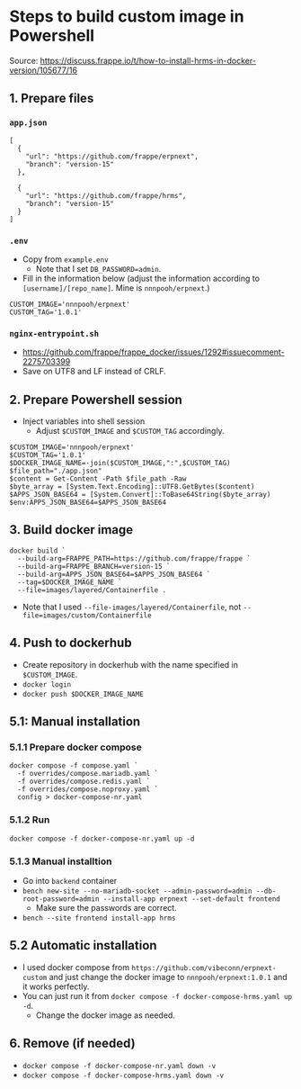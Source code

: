 # Steps to build custom image in Powershell

Source: https://discuss.frappe.io/t/how-to-install-hrms-in-docker-version/105677/16

## 1. Prepare files

### `app.json`

```
[
  {
    "url": "https://github.com/frappe/erpnext",
    "branch": "version-15"
  },

  {
    "url": "https://github.com/frappe/hrms",
    "branch": "version-15"
  }
]
```

### `.env`

- Copy from `example.env`
  - Note that I set `DB_PASSWORD=admin`.
- Fill in the information below (adjust the information according to `[username]/[repo_name]`. Mine is `nnnpooh/erpnext`.)

```
CUSTOM_IMAGE='nnnpooh/erpnext'
CUSTOM_TAG='1.0.1'
```

### `nginx-entrypoint.sh`

- https://github.com/frappe/frappe_docker/issues/1292#issuecomment-2275703399
- Save on UTF8 and LF instead of CRLF.

## 2. Prepare Powershell session

- Inject variables into shell session
  - Adjust `$CUSTOM_IMAGE` and `$CUSTOM_TAG` accordingly.

```
$CUSTOM_IMAGE='nnnpooh/erpnext'
$CUSTOM_TAG='1.0.1'
$DOCKER_IMAGE_NAME=-join($CUSTOM_IMAGE,":",$CUSTOM_TAG)
$file_path="./app.json"
$content = Get-Content -Path $file_path -Raw
$byte_array = [System.Text.Encoding]::UTF8.GetBytes($content)
$APPS_JSON_BASE64 = [System.Convert]::ToBase64String($byte_array)
$env:APPS_JSON_BASE64=$APPS_JSON_BASE64
```

## 3. Build docker image

```
docker build `
  --build-arg=FRAPPE_PATH=https://github.com/frappe/frappe `
  --build-arg=FRAPPE_BRANCH=version-15 `
  --build-arg=APPS_JSON_BASE64=$APPS_JSON_BASE64 `
  --tag=$DOCKER_IMAGE_NAME `
  --file=images/layered/Containerfile .
```

- Note that I used `--file-images/layered/Containerfile`, not `--file=images/custom/Containerfile`

## 4. Push to dockerhub

- Create repository in dockerhub with the name specified in `$CUSTOM_IMAGE`.
- `docker login`
- `docker push $DOCKER_IMAGE_NAME`

## 5.1: Manual installation

### 5.1.1 Prepare docker compose

```
docker compose -f compose.yaml `
  -f overrides/compose.mariadb.yaml `
  -f overrides/compose.redis.yaml `
  -f overrides/compose.noproxy.yaml `
  config > docker-compose-nr.yaml
```

### 5.1.2 Run

`docker compose -f docker-compose-nr.yaml up -d`

### 5.1.3 Manual installtion

- Go into `backend` container
- `bench new-site --no-mariadb-socket --admin-password=admin --db-root-password=admin --install-app erpnext --set-default frontend`
  - Make sure the passwords are correct.
- `bench --site frontend install-app hrms`

## 5.2 Automatic installation

- I used docker compose from `https://github.com/vibeconn/erpnext-custom` and just change the docker image to `nnnpooh/erpnext:1.0.1` and it works perfectly.
- You can just run it from `docker compose -f docker-compose-hrms.yaml up -d`.
  - Change the docker image as needed.

## 6. Remove (if needed)

- `docker compose -f docker-compose-nr.yaml down -v`
- `docker compose -f docker-compose-hrms.yaml down -v`
